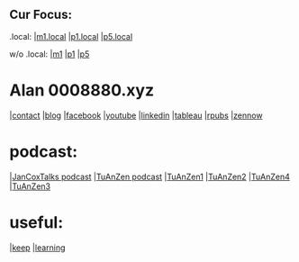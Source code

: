 ## Cur Focus:
.local:
|[m1.local](http://m1.local/Projects/web_link.html)
|[p1.local](http://p1.local)
|[p5.local](http://p5.local)

w/o .local:
|[m1](http://m1./Projects/web_link.html)
|[p1](http://p1)
|[p5](http://p5)

# Alan 0008880.xyz
|[contact](mailto:contact@0008880.xyz)
|[blog](http://blog.0008880.xyz)
|[facebook](http://facebook.0008880.xyz)
|[youtube](http://youtube.0008880.xyz)
|[linkedin](http://linkedin.0008880.xyz)
|[tableau](http://tableau.0008880.xyz)
|[rpubs](http://rpubs.0008880.xyz)
|[zennow](http://zennow.0008880.xyz)

# podcast:
|[JanCoxTalks podcast](http://jancox.0008880.xyz)
|[TuAnZen podcast](http://tuanzen.0008880.xyz)
|[TuAnZen1](https://www.dropbox.com/scl/fo/a3adr984bf4pklo4k4q54/h?rlkey=9ugatkj39s52ahf8sc2jl5edw&dl=0)
|[TuAnZen2](https://www.dropbox.com/scl/fo/8un8p4cdpfm3odljz5wys/h?rlkey=doskj1h1xigc9ub0ifkgdh4vw&dl=0)
|[TuAnZen4](https://www.dropbox.com/scl/fo/3hh0okdzdy5n6zifxpkdi/h?rlkey=okzkkv8vbe5xde56olqjfcce1&dl=0)
|[TuAnZen3](https://www.dropbox.com/scl/fo/wmopj095i40ob5klcjcfy/h?rlkey=c5goqzwifzcvijlmatd6dkmmf&dl=0)

# useful:
|[keep](https://keep.google.com/)
|[learning](https://www.linkedin.com/learning/?upsellOrderOrigin=default_guest_learning&accountId=2092548&u=2092548&success=true&authUUID=RV8m%2Fb1hQGyY%2BeJ1J%2B5MLg%3D%3D)


